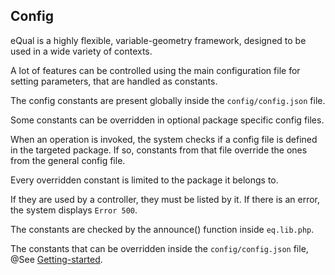 ## Config

eQual is a highly flexible, variable-geometry framework, designed to be used in a wide variety of contexts.



A lot of features can be controlled using the main configuration file for setting parameters, that are handled as constants.

The config constants are present globally inside the `config/config.json` file. 



Some constants can be overridden in optional package specific config files.

When an operation is invoked, the system checks if a config file is defined in the targeted package. If so, constants from that file override the ones from the general config file. 

Every overridden constant is limited to the package it belongs to.

If they are used by a controller, they must be listed by it. If there is an error, the system displays `Error 500`.

The constants are checked by the announce() function inside `eq.lib.php`.



The constants that can be overridden inside the `config/config.json` file, @See [Getting-started](../getting-started/configuration.md).

